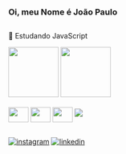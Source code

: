 ### Oi, meu Nome é João Paulo
##
🌱 Estudando JavaScript
<div>
    <img height="100em" src="https://github-readme-stats.vercel.app/api?username=JpziinxT&hide=contribs,prs&showicons=true&theme=dark&include_all_commits=true&count_private=true">
      <img height="100em" src="https://github-readme-stats.vercel.app/api/top-langs/?username=JpziinxT&layout=compact&langs_count=16&theme=dark">
</div>

<div><br>
    <img align="center" height="30" width="40" src="https://cdn.jsdelivr.net/gh/devicons/devicon@latest/icons/html5/html5-original.svg">
    <img align="center" height="30" width="40" src="https://cdn.jsdelivr.net/gh/devicons/devicon@latest/icons/css3/css3-original.svg">
    <img align="center" height="30" width="40" src="https://cdn.jsdelivr.net/gh/devicons/devicon@latest/icons/javascript/javascript-original.svg">
    <img src="https://cdn.jsdelivr.net/gh/devicons/devicon@latest/icons/tailwindcss/tailwindcss-original.svg" />
</div>

  ##

<div style="margin-top: 10px;">
    <a href="https://www.instagram.com/j.pauloxiv/"><img src="https://img.shields.io/badge/Instagram-E4405F?style=for-the-badge&logo=instagram&logoColor=white" alt="instagram"></a>
    <a href="https://www.linkedin.com/in/jo%C3%A3o-paulo-a414262a6/"><img src="https://img.shields.io/badge/LinkedIn-0077B5?style=for-the-badge&logo=linkedin&logoColor=white" alt="linkedin"></a>
</div>
